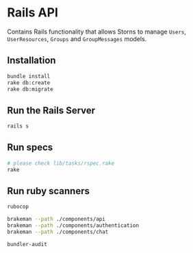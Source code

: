 # Rails API

Contains Rails functionality that allows Storns to manage `Users`, `UserResources`, `Groups` and `GroupMessages` models.

## Installation

```bash
bundle install
rake db:create
rake db:migrate
```

## Run the Rails Server

```bash
rails s
```

## Run specs

```bash
# please check lib/tasks/rspec.rake
rake
```

## Run ruby scanners

```bash
rubocop

brakeman --path ./components/api
brakeman --path ./components/authentication
brakeman --path ./components/chat

bundler-audit
```
